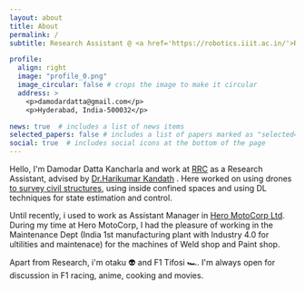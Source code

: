 ```yaml
---
layout: about
title: About
permalink: /
subtitle: Research Assistant @ <a href='https://robotics.iiit.ac.in/'>RRC</a> flying quadcopters✈️ and programming robots 🤖.

profile:
  align: right
  image: "profile_0.png"
  image_circular: false # crops the image to make it circular
  address: >
    <p>damodardatta@gmail.com</p>
    <p>Hyderabad, India-500032</p>

news: true  # includes a list of news items
selected_papers: false # includes a list of papers marked as "selected={true}"
social: true  # includes social icons at the bottom of the page
---
```


Hello, I'm Damodar Datta Kancharla and work at [RRC](https://robotics.iiit.ac.in/) as a Research Assistant, advised by [Dr.Harikumar Kandath](https://sites.google.com/view/harikumar-kandath/home) . Here worked on using drones [to survey civil structures](https://github.com/UVRSABI), using inside confined spaces and using DL techniques for state estimation and control.

Until recently, i used to work as Assistant Manager in [Hero MotoCorp Ltd](https://www.heromotocorp.com/en-in.html). During my time at Hero MotoCorp, I had the pleasure of working in the Maintenance Dept (India 1st manufacturing plant with Industry 4.0 for ultilities and maintenace) for the machines of Weld shop and Paint shop.

Apart from Research, i'm otaku 👽 and F1 Tifosi 🏎️. I'm always open for discussion in F1 racing, anime,
cooking and movies.
